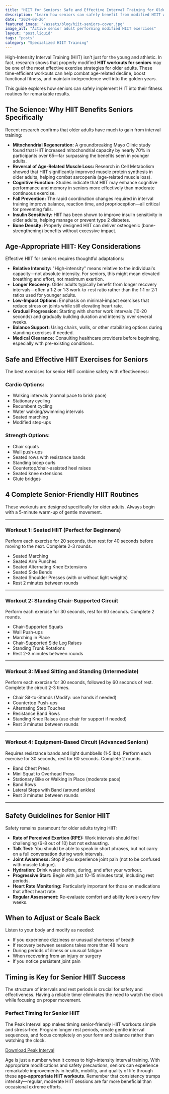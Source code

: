 ```yaml
---
title: "HIIT for Seniors: Safe and Effective Interval Training for Older Adults"
description: "Learn how seniors can safely benefit from modified HIIT workouts that improve strength, mobility, and heart health while respecting age-specific considerations."
date: "2024-08-26"
featured_image: "/assets/blog/hiit-seniors-cover.jpg"
image_alt: "Active senior adult performing modified HIIT exercises"
layout: "post.liquid"
tags: "posts"
category: "Specialized HIIT Training"
---
```


High-Intensity Interval Training (HIIT) isn't just for the young and athletic. In fact, research shows that properly modified **HIIT workouts for seniors** may be one of the most effective exercise strategies for older adults. These time-efficient workouts can help combat age-related decline, boost functional fitness, and maintain independence well into the golden years.

This guide explores how seniors can safely implement HIIT into their fitness routines for remarkable results.

## The Science: Why HIIT Benefits Seniors Specifically

Recent research confirms that older adults have much to gain from interval training:

*   **Mitochondrial Regeneration:** A groundbreaking Mayo Clinic study found that HIIT increased mitochondrial capacity by nearly 70% in participants over 65—far surpassing the benefits seen in younger adults.
*   **Reversal of Age-Related Muscle Loss:** Research in Cell Metabolism showed that HIIT significantly improved muscle protein synthesis in older adults, helping combat sarcopenia (age-related muscle loss).
*   **Cognitive Function:** Studies indicate that HIIT may enhance cognitive performance and memory in seniors more effectively than moderate continuous exercise.
*   **Fall Prevention:** The rapid coordination changes required in interval training improve balance, reaction time, and proprioception—all critical for preventing falls.
*   **Insulin Sensitivity:** HIIT has been shown to improve insulin sensitivity in older adults, helping manage or prevent type 2 diabetes.
*   **Bone Density:** Properly designed HIIT can deliver osteogenic (bone-strengthening) benefits without excessive impact.

## Age-Appropriate HIIT: Key Considerations

Effective HIIT for seniors requires thoughtful adaptations:

*   **Relative Intensity:** "High-intensity" means relative to the individual's capacity—not absolute intensity. For seniors, this might mean elevated breathing and effort, not maximum exertion.
*   **Longer Recovery:** Older adults typically benefit from longer recovery intervals—often a 1:2 or 1:3 work-to-rest ratio rather than the 1:1 or 2:1 ratios used for younger adults.
*   **Low-Impact Options:** Emphasis on minimal-impact exercises that reduce stress on joints while still elevating heart rate.
*   **Gradual Progression:** Starting with shorter work intervals (10-20 seconds) and gradually building duration and intensity over several weeks.
*   **Balance Support:** Using chairs, walls, or other stabilizing options during standing exercises if needed.
*   **Medical Clearance:** Consulting healthcare providers before beginning, especially with pre-existing conditions.

## Safe and Effective HIIT Exercises for Seniors

The best exercises for senior HIIT combine safety with effectiveness:

### Cardio Options:
*   Walking intervals (normal pace to brisk pace)
*   Stationary cycling
*   Recumbent cycling
*   Water walking/swimming intervals
*   Seated marching
*   Modified step-ups

### Strength Options:
*   Chair squats
*   Wall push-ups
*   Seated rows with resistance bands
*   Standing bicep curls
*   Countertop/chair-assisted heel raises
*   Seated knee extensions
*   Glute bridges

## 4 Complete Senior-Friendly HIIT Routines

These workouts are designed specifically for older adults. Always begin with a 5-minute warm-up of gentle movement.

---

### Workout 1: Seated HIIT (Perfect for Beginners)

Perform each exercise for 20 seconds, then rest for 40 seconds before moving to the next. Complete 2-3 rounds.

*   Seated Marching
*   Seated Arm Punches
*   Seated Alternating Knee Extensions
*   Seated Side Bends
*   Seated Shoulder Presses (with or without light weights)
*   Rest 2 minutes between rounds

---

### Workout 2: Standing Chair-Supported Circuit

Perform each exercise for 30 seconds, rest for 60 seconds. Complete 2 rounds.

*   Chair-Supported Squats
*   Wall Push-ups
*   Marching in Place
*   Chair-Supported Side Leg Raises
*   Standing Trunk Rotations
*   Rest 2-3 minutes between rounds

---

### Workout 3: Mixed Sitting and Standing (Intermediate)

Perform each exercise for 30 seconds, followed by 60 seconds of rest. Complete the circuit 2-3 times.

*   Chair Sit-to-Stands (Modify: use hands if needed)
*   Countertop Push-ups
*   Alternating Step Touches
*   Resistance Band Rows
*   Standing Knee Raises (use chair for support if needed)
*   Rest 3 minutes between rounds

---

### Workout 4: Equipment-Based Circuit (Advanced Seniors)

Requires resistance bands and light dumbbells (1-5 lbs). Perform each exercise for 30 seconds, rest for 60 seconds. Complete 2 rounds.

*   Band Chest Press
*   Mini Squat to Overhead Press
*   Stationary Bike or Walking in Place (moderate pace)
*   Band Rows
*   Lateral Steps with Band (around ankles)
*   Rest 3 minutes between rounds

---

## Safety Guidelines for Senior HIIT

Safety remains paramount for older adults trying HIIT:

*   **Rate of Perceived Exertion (RPE):** Work intervals should feel challenging (6-8 out of 10) but not exhausting.
*   **Talk Test:** You should be able to speak in short phrases, but not carry on a full conversation during work intervals.
*   **Joint Awareness:** Stop if you experience joint pain (not to be confused with muscle fatigue).
*   **Hydration:** Drink water before, during, and after your workout.
*   **Progressive Start:** Begin with just 10-15 minutes total, including rest periods.
*   **Heart Rate Monitoring:** Particularly important for those on medications that affect heart rate.
*   **Regular Assessment:** Re-evaluate comfort and ability levels every few weeks.

## When to Adjust or Scale Back

Listen to your body and modify as needed:

*   If you experience dizziness or unusual shortness of breath
*   If recovery between sessions takes more than 48 hours
*   During periods of illness or unusual fatigue
*   When recovering from an injury or surgery
*   If you notice persistent joint pain

## Timing is Key for Senior HIIT Success

The structure of intervals and rest periods is crucial for safety and effectiveness. Having a reliable timer eliminates the need to watch the clock while focusing on proper movement.

<div class="cta-box">
    <h3>Perfect Timing for Senior HIIT</h3>
    <p>
        The Peak Interval app makes timing senior-friendly HIIT workouts simple and stress-free. Program longer rest periods, create gentle interval sequences, and focus completely on your form and balance rather than watching the clock.
    </p>
    <a href="https://apps.apple.com/us/app/peak-interval-hiit-timer/id6741055716" class="cta-button">
        Download Peak Interval
    </a>
</div>

Age is just a number when it comes to high-intensity interval training. With appropriate modifications and safety precautions, seniors can experience remarkable improvements in health, mobility, and quality of life through these **age-appropriate HIIT workouts**. Remember that consistency trumps intensity—regular, moderate HIIT sessions are far more beneficial than occasional extreme efforts. 